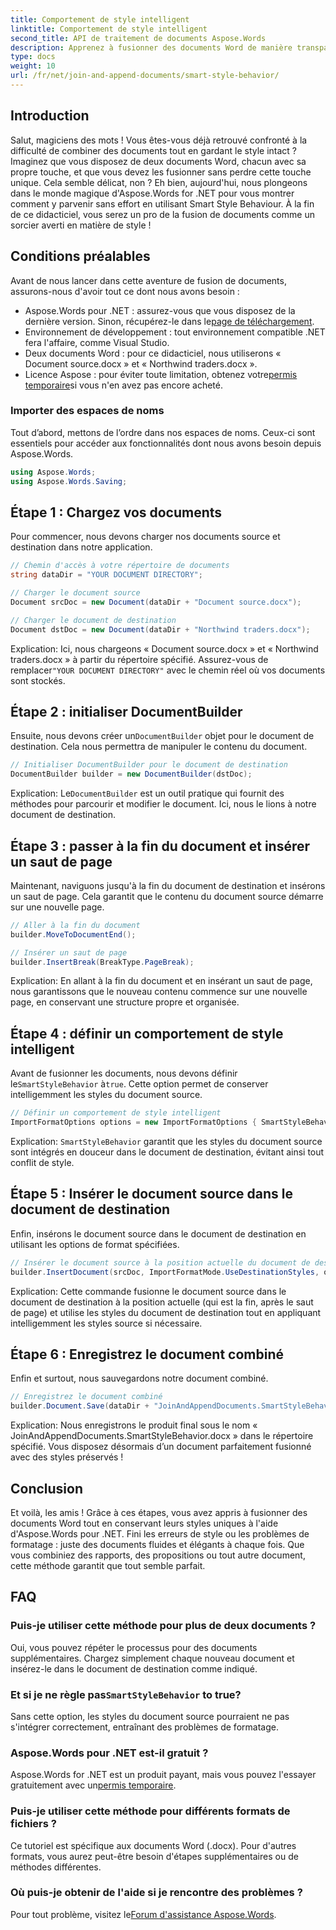 ```yaml
---
title: Comportement de style intelligent
linktitle: Comportement de style intelligent
second_title: API de traitement de documents Aspose.Words
description: Apprenez à fusionner des documents Word de manière transparente avec Aspose.Words for .NET, en préservant les styles et en garantissant des résultats professionnels.
type: docs
weight: 10
url: /fr/net/join-and-append-documents/smart-style-behavior/
---
```

## Introduction

Salut, magiciens des mots ! Vous êtes-vous déjà retrouvé confronté à la difficulté de combiner des documents tout en gardant le style intact ? Imaginez que vous disposez de deux documents Word, chacun avec sa propre touche, et que vous devez les fusionner sans perdre cette touche unique. Cela semble délicat, non ? Eh bien, aujourd'hui, nous plongeons dans le monde magique d'Aspose.Words for .NET pour vous montrer comment y parvenir sans effort en utilisant Smart Style Behaviour. À la fin de ce didacticiel, vous serez un pro de la fusion de documents comme un sorcier averti en matière de style !

## Conditions préalables

Avant de nous lancer dans cette aventure de fusion de documents, assurons-nous d'avoir tout ce dont nous avons besoin :

-  Aspose.Words pour .NET : assurez-vous que vous disposez de la dernière version. Sinon, récupérez-le dans le[page de téléchargement](https://releases.aspose.com/words/net/).
- Environnement de développement : tout environnement compatible .NET fera l'affaire, comme Visual Studio.
- Deux documents Word : pour ce didacticiel, nous utiliserons « Document source.docx » et « Northwind traders.docx ».
-  Licence Aspose : pour éviter toute limitation, obtenez votre[permis temporaire](https://purchase.aspose.com/temporary-license/)si vous n'en avez pas encore acheté.

### Importer des espaces de noms

Tout d’abord, mettons de l’ordre dans nos espaces de noms. Ceux-ci sont essentiels pour accéder aux fonctionnalités dont nous avons besoin depuis Aspose.Words.

```csharp
using Aspose.Words;
using Aspose.Words.Saving;
```

## Étape 1 : Chargez vos documents

Pour commencer, nous devons charger nos documents source et destination dans notre application.

```csharp
// Chemin d'accès à votre répertoire de documents
string dataDir = "YOUR DOCUMENT DIRECTORY";

// Charger le document source
Document srcDoc = new Document(dataDir + "Document source.docx");

// Charger le document de destination
Document dstDoc = new Document(dataDir + "Northwind traders.docx");
```

Explication:
 Ici, nous chargeons « Document source.docx » et « Northwind traders.docx » à partir du répertoire spécifié. Assurez-vous de remplacer`"YOUR DOCUMENT DIRECTORY"` avec le chemin réel où vos documents sont stockés.

## Étape 2 : initialiser DocumentBuilder

 Ensuite, nous devons créer un`DocumentBuilder` objet pour le document de destination. Cela nous permettra de manipuler le contenu du document.

```csharp
// Initialiser DocumentBuilder pour le document de destination
DocumentBuilder builder = new DocumentBuilder(dstDoc);
```

Explication:
 Le`DocumentBuilder` est un outil pratique qui fournit des méthodes pour parcourir et modifier le document. Ici, nous le lions à notre document de destination.

## Étape 3 : passer à la fin du document et insérer un saut de page

Maintenant, naviguons jusqu'à la fin du document de destination et insérons un saut de page. Cela garantit que le contenu du document source démarre sur une nouvelle page.

```csharp
// Aller à la fin du document
builder.MoveToDocumentEnd();

// Insérer un saut de page
builder.InsertBreak(BreakType.PageBreak);
```

Explication:
En allant à la fin du document et en insérant un saut de page, nous garantissons que le nouveau contenu commence sur une nouvelle page, en conservant une structure propre et organisée.

## Étape 4 : définir un comportement de style intelligent

 Avant de fusionner les documents, nous devons définir le`SmartStyleBehavior` à`true`. Cette option permet de conserver intelligemment les styles du document source.

```csharp
// Définir un comportement de style intelligent
ImportFormatOptions options = new ImportFormatOptions { SmartStyleBehavior = true };
```

Explication:
`SmartStyleBehavior` garantit que les styles du document source sont intégrés en douceur dans le document de destination, évitant ainsi tout conflit de style.

## Étape 5 : Insérer le document source dans le document de destination

Enfin, insérons le document source dans le document de destination en utilisant les options de format spécifiées.

```csharp
// Insérer le document source à la position actuelle du document de destination
builder.InsertDocument(srcDoc, ImportFormatMode.UseDestinationStyles, options);
```

Explication:
Cette commande fusionne le document source dans le document de destination à la position actuelle (qui est la fin, après le saut de page) et utilise les styles du document de destination tout en appliquant intelligemment les styles source si nécessaire.

## Étape 6 : Enregistrez le document combiné

Enfin et surtout, nous sauvegardons notre document combiné.

```csharp
// Enregistrez le document combiné
builder.Document.Save(dataDir + "JoinAndAppendDocuments.SmartStyleBehavior.docx");
```

Explication:
Nous enregistrons le produit final sous le nom « JoinAndAppendDocuments.SmartStyleBehavior.docx » dans le répertoire spécifié. Vous disposez désormais d’un document parfaitement fusionné avec des styles préservés !

## Conclusion

Et voilà, les amis ! Grâce à ces étapes, vous avez appris à fusionner des documents Word tout en conservant leurs styles uniques à l'aide d'Aspose.Words pour .NET. Fini les erreurs de style ou les problèmes de formatage : juste des documents fluides et élégants à chaque fois. Que vous combiniez des rapports, des propositions ou tout autre document, cette méthode garantit que tout semble parfait.

## FAQ

### Puis-je utiliser cette méthode pour plus de deux documents ?
Oui, vous pouvez répéter le processus pour des documents supplémentaires. Chargez simplement chaque nouveau document et insérez-le dans le document de destination comme indiqué.

### Et si je ne règle pas`SmartStyleBehavior` to true?
Sans cette option, les styles du document source pourraient ne pas s'intégrer correctement, entraînant des problèmes de formatage.

### Aspose.Words pour .NET est-il gratuit ?
 Aspose.Words for .NET est un produit payant, mais vous pouvez l'essayer gratuitement avec un[permis temporaire](https://purchase.aspose.com/temporary-license/).

### Puis-je utiliser cette méthode pour différents formats de fichiers ?
Ce tutoriel est spécifique aux documents Word (.docx). Pour d'autres formats, vous aurez peut-être besoin d'étapes supplémentaires ou de méthodes différentes.

### Où puis-je obtenir de l'aide si je rencontre des problèmes ?
 Pour tout problème, visitez le[Forum d'assistance Aspose.Words](https://forum.aspose.com/c/words/8).
